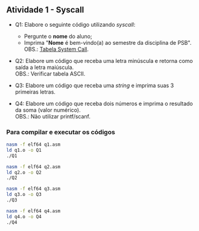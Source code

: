 ## Atividade 1 - Syscall

- Q1: Elabore o seguinte código utilizando *syscall*:
    - Pergunte o **nome** do aluno;
    - Imprima "**Nome** é bem-vindo(a) ao semestre da disciplina de PSB".
OBS.: [Tabela System Call](https://blog.rchapman.org/posts/Linux_System_Call_Table_for_x86_64/).

- Q2: Elabore um código que receba uma letra minúscula e retorna como saída a letra maiúscula.  
OBS.: Verificar tabela ASCII.

- Q3: Elabore um código que receba uma *string* e imprima suas 3 primeiras letras.

- Q4: Elabore um código que receba dois números e imprima o resultado da soma (valor numérico).  
OBS.: Não utilizar printf/scanf.


### Para compilar e executar os códigos

```bash
nasm -f elf64 q1.asm
ld q1.o -o Q1
./Q1
```
```bash
nasm -f elf64 q2.asm
ld q2.o -o Q2
./Q2
```
```bash
nasm -f elf64 q3.asm
ld q3.o -o Q3
./Q3
```
```bash
nasm -f elf64 q4.asm
ld q4.o -o Q4
./Q4
```
